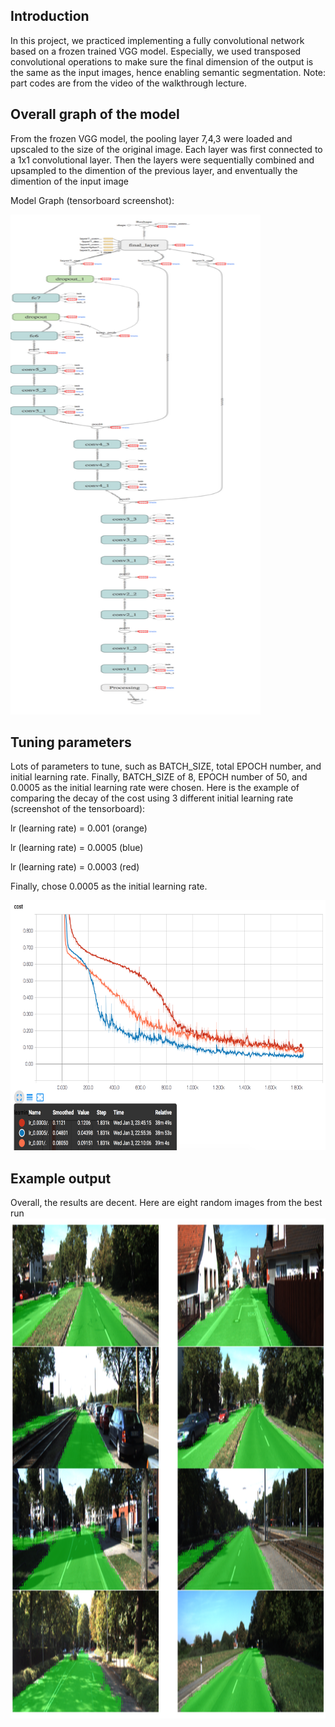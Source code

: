 
## Introduction
In this project, we practiced implementing a fully convolutional network based on a frozen trained VGG model. Especially, we used transposed convolutional operations to make sure the final dimension of the output is the same as the input images, hence enabling semantic segmentation. Note: part codes are from the video of the walkthrough lecture.

## Overall graph of the model
From the frozen VGG model, the pooling layer 7,4,3 were loaded and upscaled to the size of the original image. Each layer was first connected to a 1x1 convolutional layer. Then the layers were sequentially combined and upsampled to the dimention of the previous layer, and enventually the dimention of the input image

Model Graph (tensorboard screenshot):

<img src="./figures/graph.jpg" width="400" height="800" />

## Tuning parameters
Lots of parameters to tune, such as BATCH_SIZE, total EPOCH number, and initial learning rate.
Finally, BATCH_SIZE of 8, EPOCH number of 50, and 0.0005 as the initial learning rate were chosen.
Here is the example of comparing the decay of the cost using 3 different initial learning rate (screenshot of the tensorboard):

lr (learning rate) = 0.001 (orange)

lr (learning rate) = 0.0005 (blue)

lr (learning rate) = 0.0003 (red)

Finally, chose 0.0005 as the initial learning rate.

<img src="./figures/compare_learning_rate.png" width="800" height="400" />

## Example output
Overall, the results are decent. 
Here are eight random images from the best run
<img src="./figures/results_check.png" width="800" height="800" />
